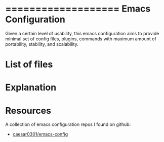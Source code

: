 ===================
Emacs Configuration
===================

Given a certain level of usability, this emacs configuration aims to provide minimal set of config files, plugins, commands
with maximum amount of portability, stability, and scalability.

List of files
=============

Explanation
===========

Resources
=========

A collection of emacs configuration repos I found on github:

- [caesar0301/emacs-config](https://github.com/caesar0301/emacs-config)




